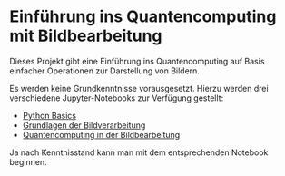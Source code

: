 # Einführung ins Quantencomputing mit Bildbearbeitung

Dieses Projekt gibt eine Einführung ins Quantencomputing auf Basis einfacher
Operationen zur Darstellung von Bildern.

Es werden keine Grundkenntnisse vorausgesetzt. Hierzu werden drei verschiedene
Jupyter-Notebooks zur Verfügung gestellt:

* [Python Basics](Python_Basics.ipynb)
* [Grundlagen der Bildverarbeitung](Image_Basics.ipynb)
* [Quantencomputing in der Bildbearbeitung](QolorQoding.ipynb)

Ja nach Kenntnisstand kann man mit dem entsprechenden Notebook beginnen.
